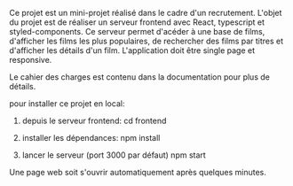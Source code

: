 Ce projet est un mini-projet réalisé dans le cadre d'un recrutement.
L'objet du projet est de réaliser un serveur frontend avec React, typescript et styled-components.
Ce serveur permet d'acéder à une base de films, d'afficher les films les plus populaires, de rechercher des films par titres et d'afficher les détails d'un film.
L'application doit être single page et responsive.

Le cahier des charges est contenu dans la documentation pour plus de détails.

pour installer ce projet en local:

1) depuis le serveur frontend:
    cd frontend

2) installer les dépendances:
    npm install

3) lancer le serveur (port 3000 par défaut)
    npm start

Une page web soit s'ouvrir automatiquement après quelques minutes.

